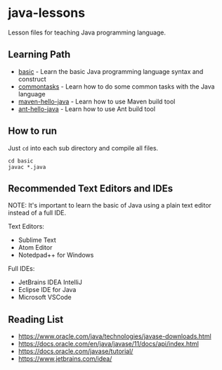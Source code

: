 # java-lessons

Lesson files for teaching Java programming language.

## Learning Path

* [basic](basic) - Learn the basic Java programming language syntax and construct
* [commontasks](commontasks) - Learn how to do some common tasks with the Java language
* [maven-hello-java](maven-hello-java) - Learn how to use Maven build tool
* [ant-hello-java](ant-hello-java) - Learn how to use Ant build tool

## How to run

Just `cd` into each sub directory and compile all files.

```
cd basic
javac *.java
```

## Recommended Text Editors and IDEs

NOTE: It's important to learn the basic of Java using a plain text editor instead of a full IDE.

Text Editors:

* Sublime Text
* Atom Editor
* Notedpad++ for Windows

Full IDEs:

* JetBrains IDEA IntelliJ
* Eclipse IDE for Java
* Microsoft VSCode

## Reading List

* https://www.oracle.com/java/technologies/javase-downloads.html
* https://docs.oracle.com/en/java/javase/11/docs/api/index.html
* https://docs.oracle.com/javase/tutorial/
* https://www.jetbrains.com/idea/
